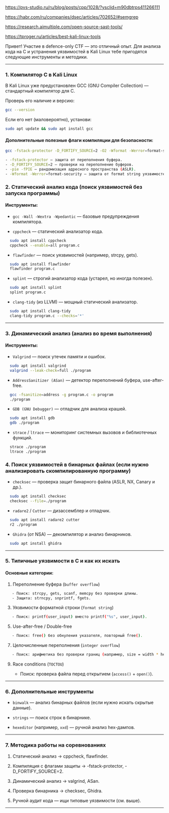 https://pvs-studio.ru/ru/blog/posts/cpp/1028/?ysclid=m90dbtrps411266111

https://habr.com/ru/companies/dsec/articles/702652/#semgrep

https://research.aimultiple.com/open-source-sast-tools/

https://tproger.ru/articles/best-kali-linux-tools

Привет! Участие в defence-only CTF — это отличный опыт. Для анализа кода на C и устранения уязвимостей в Kali Linux тебе пригодятся следующие инструменты и методики.

---

### 1. Компилятор C в Kali Linux

В Kali Linux уже предустановлен GCC (GNU Compiler Collection) — стандартный компилятор для C.  

Проверь его наличие и версию:

```bash
gcc --version
```

Если его нет (маловероятно), установи:

```bash
sudo apt update && sudo apt install gcc
```


#### Дополнительные полезные флаги компиляции для безопасности:

```bash
gcc -fstack-protector -D_FORTIFY_SOURCE=2 -O2 -Wformat -Werror=format-security -pie -fPIE program.c -o program

- -fstack-protector — защита от переполнения буфера.
- -D_FORTIFY_SOURCE=2 — проверки на переполнение буферов.
- -pie -fPIE — рандомизация адресного пространства (ASLR).
- -Wformat -Werror=format-security — защита от format string уязвимостей.
```


### 2. Статический анализ кода (поиск уязвимостей без запуска программы)
#### Инструменты:

- `gcc -Wall -Wextra -Wpedantic` — базовые предупреждения компилятора.

- `cppcheck` — статический анализатор кода.
  
```bash
  sudo apt install cppcheck
  cppcheck --enable=all program.c
```
  
- `flawfinder` — поиск уязвимостей (например, strcpy, gets).
  
```bash
  sudo apt install flawfinder
  flawfinder program.c
```
  
- `splint` — строгий анализатор кода (устарел, но иногда полезен).
  
```bash
  sudo apt install splint
  splint program.c
```
  
- `clang-tidy` (из LLVM) — мощный статический анализатор.
  
```bash
  sudo apt install clang-tidy
  clang-tidy program.c --checks='*'
```

---

### 3. Динамический анализ (анализ во время выполнения)
#### Инструменты:
- `Valgrind` — поиск утечек памяти и ошибок.
  
```bash
  sudo apt install valgrind
  valgrind --leak-check=full ./program
 ```

- `AddressSanitizer (ASan)` — детектор переполнений буфера, use-after-free.
  
```bash
  gcc -fsanitize=address -g program.c -o program
  ./program
```
  
- `GDB (GNU Debugger)` — отладчик для анализа крашей.
  
```bash
  sudo apt install gdb
  gdb ./program
```
  
- `strace` / `ltrace` — мониторинг системных вызовов и библиотечных функций.
  
```bash
  strace ./program
  ltrace ./program
```

### 4. Поиск уязвимостей в бинарных файлах (если нужно анализировать скомпилированную программу)

- `checksec` — проверка защит бинарного файла (ASLR, NX, Canary и др.).
  
```bash
  sudo apt install checksec
  checksec --file=./program
  ```

- `radare2` / `Cutter` — дизассемблер и отладчик.
  
```bash
  sudo apt install radare2 cutter
  r2 ./program
  ```

- `Ghidra` (от NSA) — декомпилятор и анализ бинарников.
  
```bash
  sudo apt install ghidra
 ``` 

---

### 5. Типичные уязвимости в C и как их искать
#### Основные категории:

1. Переполнение буфера (`buffer overflow`)

```bash
   - Поиск: strcpy, gets, scanf, memcpy без проверки длины.  
   - Защита: strncpy, snprintf, fgets.
```

3. Уязвимости форматной строки (`format string`)

```bash
   - Поиск: printf(user_input) вместо printf("%s", user_input).
```

5. Use-after-free / Double-free

```bash
   - Поиск: free() без обнуления указателя, повторный free().
```

7. Целочисленные переполнения (`integer overflow`)

```bash
   - Поиск: арифметика без проверки границ (например, size = width * height перед `malloc`).  
```

9. Race conditions (`TOCTOU`)
   
   - Поиск: проверка файла перед открытием (`access()` + `open()`).  

---

### 6. Дополнительные инструменты

- `binwalk` — анализ бинарных файлов (если нужно искать скрытые данные).
  
- `strings` — поиск строк в бинарнике.
  
- `hexeditor` (например, `xxd`) — ручной анализ hex-дампов.  

---

### 7. Методика работы на соревнованиях

1. Статический анализ → cppcheck, flawfinder.
   
3. Компиляция с флагами защиты → -fstack-protector, -D_FORTIFY_SOURCE=2.
   
5. Динамический анализ → valgrind, ASan.
    
7. Проверка бинарника → checksec, Ghidra.
   
9. Ручной аудит кода — ищи типовые уязвимости (см. выше).  

---
